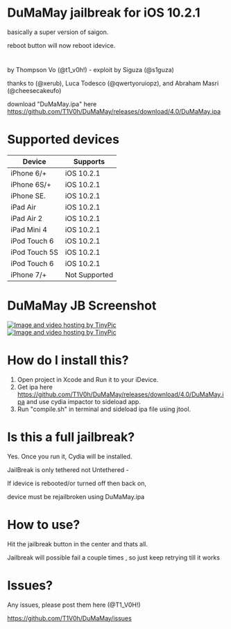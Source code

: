 # DuMaMay jailbreak for iOS 10.2.1
basically a super version of saigon.

reboot button will now reboot idevice.

#

by Thompson Vo (@t1_v0h!) - exploit by Siguza (@s1guza)

thanks to (@xerub), Luca Todesco (@qwertyoruiopz), and Abraham Masri (@cheesecakeufo)

download "DuMaMay.ipa" here https://github.com/T1V0h/DuMaMay/releases/download/4.0/DuMaMay.ipa
#
# Supported devices

|    Device    |   Supports   |
|--------------|--------------|
| iPhone 6/+   |  iOS 10.2.1  |            
| iPhone 6S/+  |  iOS 10.2.1  |
| iPhone SE.   |  iOS 10.2.1  |
| iPad Air     |  iOS 10.2.1  |
| iPad Air 2   |  iOS 10.2.1  |
| iPad Mini 4  |  iOS 10.2.1  |
| iPod Touch 6 |  iOS 10.2.1  |
| iPod Touch 5S|  iOS 10.2.1  |
| iPod Touch 6 |  iOS 10.2.1  |
| iPhone 7/+   | Not Supported|

#

# DuMaMay JB Screenshot

<a href="http://tinypic.com?ref=2eqdlld" target="_blank"><img src="http://i64.tinypic.com/2eqdlld.jpg" border="0" alt="Image and video hosting by TinyPic"></a>
<a href="http://tinypic.com?ref=90nint" target="_blank"><img src="http://i67.tinypic.com/90nint.jpg" border="0" alt="Image and video hosting by TinyPic"></a>

#

# How do I install this?
1. Open project in Xcode and Run it to your iDevice.
2. Get ipa here https://github.com/T1V0h/DuMaMay/releases/download/4.0/DuMaMay.ipa and use cydia impactor to sideload app.
3. Run "compile.sh" in terminal and sideload ipa file using jtool.

# Is this a full jailbreak?
Yes. Once you run it, Cydia will be installed.

JailBreak is only tethered not Untethered -

If idevice is rebooted/or turned off then back on, 

device must be rejailbroken using DuMaMay.ipa

# How to use?
Hit the jailbreak button in the center and thats all.

Jailbreak will possible fail a couple times , so just keep retrying till it works

# Issues?
Any issues, please post them here (@T1_V0H!)

https://github.com/T1V0h/DuMaMay/issues
